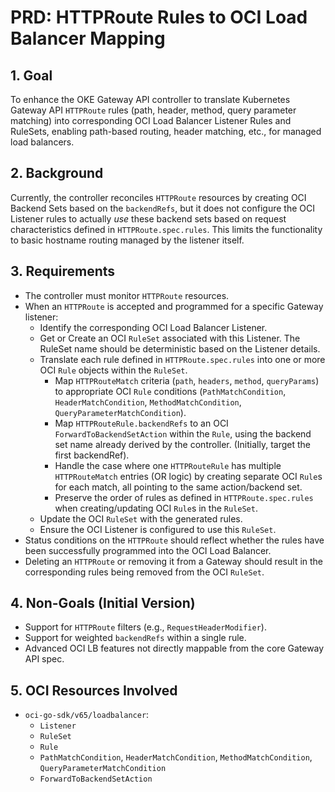 # PRD: HTTPRoute Rules to OCI Load Balancer Mapping

## 1. Goal

To enhance the OKE Gateway API controller to translate Kubernetes Gateway API `HTTPRoute` rules (path, header, method, query parameter matching) into corresponding OCI Load Balancer Listener Rules and RuleSets, enabling path-based routing, header matching, etc., for managed load balancers.

## 2. Background

Currently, the controller reconciles `HTTPRoute` resources by creating OCI Backend Sets based on the `backendRefs`, but it does not configure the OCI Listener rules to actually *use* these backend sets based on request characteristics defined in `HTTPRoute.spec.rules`. This limits the functionality to basic hostname routing managed by the listener itself.

## 3. Requirements

- The controller must monitor `HTTPRoute` resources.
- When an `HTTPRoute` is accepted and programmed for a specific Gateway listener:
    - Identify the corresponding OCI Load Balancer Listener.
    - Get or Create an OCI `RuleSet` associated with this Listener. The RuleSet name should be deterministic based on the Listener details.
    - Translate each rule defined in `HTTPRoute.spec.rules` into one or more OCI `Rule` objects within the `RuleSet`.
        - Map `HTTPRouteMatch` criteria (`path`, `headers`, `method`, `queryParams`) to appropriate OCI `Rule` conditions (`PathMatchCondition`, `HeaderMatchCondition`, `MethodMatchCondition`, `QueryParameterMatchCondition`).
        - Map `HTTPRouteRule.backendRefs` to an OCI `ForwardToBackendSetAction` within the `Rule`, using the backend set name already derived by the controller. (Initially, target the first backendRef).
        - Handle the case where one `HTTPRouteRule` has multiple `HTTPRouteMatch` entries (OR logic) by creating separate OCI `Rule`s for each match, all pointing to the same action/backend set.
        - Preserve the order of rules as defined in `HTTPRoute.spec.rules` when creating/updating OCI `Rule`s in the `RuleSet`.
    - Update the OCI `RuleSet` with the generated rules.
    - Ensure the OCI Listener is configured to use this `RuleSet`.
- Status conditions on the `HTTPRoute` should reflect whether the rules have been successfully programmed into the OCI Load Balancer.
- Deleting an `HTTPRoute` or removing it from a Gateway should result in the corresponding rules being removed from the OCI `RuleSet`.

## 4. Non-Goals (Initial Version)

- Support for `HTTPRoute` filters (e.g., `RequestHeaderModifier`).
- Support for weighted `backendRefs` within a single rule.
- Advanced OCI LB features not directly mappable from the core Gateway API spec.

## 5. OCI Resources Involved

- `oci-go-sdk/v65/loadbalancer`:
    - `Listener`
    - `RuleSet`
    - `Rule`
    - `PathMatchCondition`, `HeaderMatchCondition`, `MethodMatchCondition`, `QueryParameterMatchCondition`
    - `ForwardToBackendSetAction` 